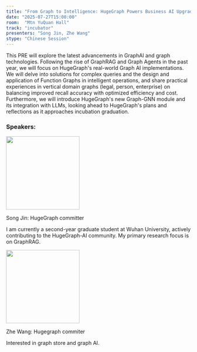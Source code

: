 ```yaml
---
title: "From Graph to Intelligence: HugeGraph Powers Business AI Upgrades"
date: "2025-07-27T15:00:00"
room:  "Mtn YuQuan Hall"
track: "incubator"
presenters: "Song Jin, Zhe Wang"
stype: "Chinese Session"
---
```


This PRE will explore the latest advancements in GraphAI and graph technologies. Following the rise of GraphRAG and Graph Agents in the past year, we will focus on HugeGraph's real-world Graph AI implementations. We will delve into solutions for complex queries and the design and application of Function Graphs in intelligent operations, and share practical experiences in vertical domain graphs (legal, person, enterprise) on balancing improved recall accuracy with optimized efficiency and cost. Furthermore, we will introduce HugeGraph's new Graph-GNN module and its integration with LLMs, looking ahead to HugeGraph's plans and reflections as it approaches incubation graduation.

### Speakers:


<img src="https://sessionize.com/image/8a76-400o400o1-QqTm1dPmXJ7rejnaFJwptg.jpg" width="200" /><br/>

Song Jin: HugeGraph committer

I am currently a second-year graduate student at Wuhan University, actively contributing to the HugeGraph-AI community. My primary research focus is on GraphRAG.


<img src="https://sessionize.com/image/a4c6-400o400o1-SkLjRuNKy7hLZfXnMfQZdt.jpg" width="200" /><br/>

Zhe Wang: Hugegraph commiter

Interested in graph store and graph AI.